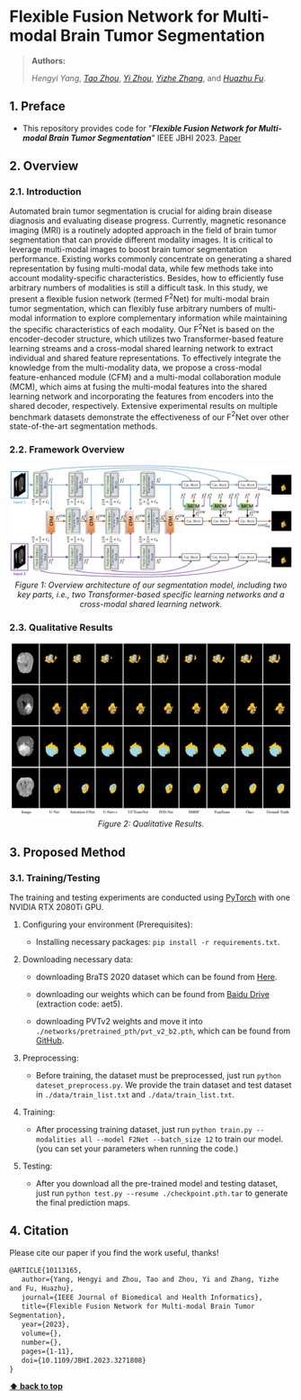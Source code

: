# Flexible Fusion Network for Multi-modal Brain Tumor Segmentation

> **Authors:**
>
> *Hengyi Yang*,
> [*Tao Zhou*](https://taozh2017.github.io),
> [*Yi Zhou*](https://cse.seu.edu.cn/2021/0303/c23024a362239/page.htm),
> [*Yizhe Zhang*](yizhezhang.com),
> and [*Huazhu Fu*](https://hzfu.github.io/).
>
> 

## 1. Preface

- This repository provides code for "_**Flexible Fusion Network for Multi-modal Brain Tumor Segmentation**_" IEEE JBHI 2023. [Paper](https://ieeexplore.ieee.org/document/10113165/) 


## 2. Overview

### 2.1. Introduction

Automated brain tumor segmentation is crucial for aiding brain disease diagnosis and evaluating disease progress. Currently, magnetic resonance imaging (MRI) is a routinely adopted approach in the field of brain tumor segmentation that can provide different modality images. It is critical to leverage multi-modal images to boost brain tumor segmentation performance. Existing works commonly concentrate on generating a shared representation by fusing multi-modal data, while few methods take into account modality-specific characteristics. Besides, how to efficiently fuse arbitrary numbers of modalities is still a difficult task. In this study, we present a flexible fusion network (termed F$^2$Net) for multi-modal brain tumor segmentation, which can flexibly fuse arbitrary numbers of multi-modal information to explore complementary information while maintaining the specific characteristics of each modality. 
Our F$^2$Net is based on the encoder-decoder structure, which utilizes two Transformer-based feature learning streams and a cross-modal shared learning network to extract individual and shared feature representations. To effectively integrate the knowledge from the multi-modality data, we propose a cross-modal feature-enhanced module (CFM) and a multi-modal collaboration module (MCM), which aims at fusing the multi-modal features into the shared learning network and incorporating the features from encoders into the shared decoder, respectively. Extensive experimental results on multiple benchmark datasets demonstrate the effectiveness of our F$^2$Net over other state-of-the-art segmentation methods.

### 2.2. Framework Overview

<p align="center">
    <img src="imgs/F2Net.png"/> <br />
    <em>
    Figure 1: Overview architecture of our segmentation model, including two key parts, i.e., two Transformer-based specific learning networks and a cross-modal shared learning network.
    </em>
</p>


### 2.3. Qualitative Results

<p align="center">
    <img src="imgs/results.png"/> <br />
    <em> 
    Figure 2: Qualitative Results.
    </em>
</p>

## 3. Proposed Method

### 3.1. Training/Testing

The training and testing experiments are conducted using [PyTorch](https://github.com/pytorch/pytorch) with one NVIDIA RTX 2080Ti GPU.

1. Configuring your environment (Prerequisites):
       
    + Installing necessary packages: `pip install -r requirements.txt`.

2. Downloading necessary data:

    + downloading BraTS 2020 dataset
    which can be found from [Here](https://www.med.upenn.edu/cbica/brats2020/data.html).
   
    + downloading our weights
    which can be found from [Baidu Drive](https://pan.baidu.com/s/1855rwwaaFSM0EJcIlKCtHw) (extraction code: aet5).
    
    + downloading PVTv2 weights and move it into `./networks/pretrained_pth/pvt_v2_b2.pth`,
    which can be found from [GitHub](https://github.com/whai362/PVT/releases/download/v2/pvt_v2_b2.pth).

3. Preprocessing:

    + Before training, the dataset must be preprocessed, just run `python dateset_preprocess.py`. We provide the train 
    dataset and test dataset in `./data/train_list.txt` and `./data/train_list.txt`.
5. Training:
    
    + After processing training dataset, just run `python train.py --modalities all --model F2Net --batch_size 12` to train our model.
      (you can set your parameters when running the code.)

6. Testing:

    + After you download all the pre-trained model and testing dataset, just run `python test.py --resume ./checkpoint.pth.tar` to generate the final prediction maps.
    
## 4. Citation

Please cite our paper if you find the work useful, thanks!

    @ARTICLE{10113165,
       author={Yang, Hengyi and Zhou, Tao and Zhou, Yi and Zhang, Yizhe and Fu, Huazhu},
       journal={IEEE Journal of Biomedical and Health Informatics}, 
       title={Flexible Fusion Network for Multi-modal Brain Tumor Segmentation}, 
       year={2023},
       volume={},
       number={},
       pages={1-11},
       doi={10.1109/JBHI.2023.3271808}
    }


**[⬆ back to top](#1-preface)**